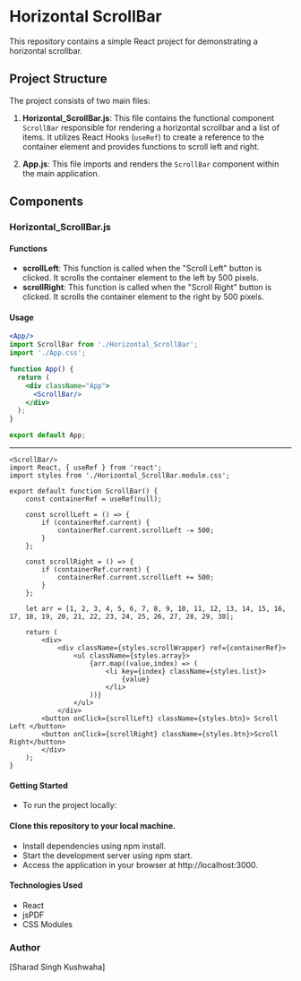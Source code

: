 # Horizontal ScrollBar

This repository contains a simple React project for demonstrating a horizontal scrollbar.

## Project Structure

The project consists of two main files:

1. **Horizontal_ScrollBar.js**: This file contains the functional component `ScrollBar` responsible for rendering a horizontal scrollbar and a list of items. It utilizes React Hooks (`useRef`) to create a reference to the container element and provides functions to scroll left and right.

2. **App.js**: This file imports and renders the `ScrollBar` component within the main application.

## Components

### Horizontal_ScrollBar.js

#### Functions
- **scrollLeft**: This function is called when the "Scroll Left" button is clicked. It scrolls the container element to the left by 500 pixels.
- **scrollRight**: This function is called when the "Scroll Right" button is clicked. It scrolls the container element to the right by 500 pixels.

#### Usage

```jsx
<App/>
import ScrollBar from './Horizontal_ScrollBar';
import './App.css';

function App() {
  return (
    <div className="App">
      <ScrollBar/>
    </div>
  );
}

export default App;
```
-----------------------------------------------------------------------------------------------------------------------------------------------------------------------------------------


```
<ScrollBar/>
import React, { useRef } from 'react';
import styles from './Horizontal_ScrollBar.module.css';

export default function ScrollBar() {
    const containerRef = useRef(null);

    const scrollLeft = () => {
        if (containerRef.current) {
            containerRef.current.scrollLeft -= 500;
        }
    };

    const scrollRight = () => {
        if (containerRef.current) {
            containerRef.current.scrollLeft += 500;
        }
    };

    let arr = [1, 2, 3, 4, 5, 6, 7, 8, 9, 10, 11, 12, 13, 14, 15, 16, 17, 18, 19, 20, 21, 22, 23, 24, 25, 26, 27, 28, 29, 30];

    return (
        <div>
            <div className={styles.scrollWrapper} ref={containerRef}>
                <ul className={styles.array}>
                    {arr.map((value,index) => (
                        <li key={index} className={styles.list}>
                            {value}
                        </li>
                    ))}
                </ul>
            </div>
        <button onClick={scrollLeft} className={styles.btn}> Scroll Left </button>
        <button onClick={scrollRight} className={styles.btn}>Scroll Right</button>
        </div>
    );
}
```

#### Getting Started
- To run the project locally:

#### Clone this repository to your local machine.
- Install dependencies using npm install.
- Start the development server using npm start.
- Access the application in your browser at http://localhost:3000.

#### Technologies Used
- React
- jsPDF
- CSS Modules

### Author
[Sharad Singh Kushwaha]
